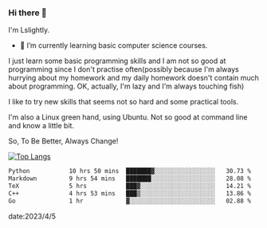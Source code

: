 ### Hi there 👋

I'm Lslightly.

- 🌱 I’m currently learning basic computer science courses.

I just learn some basic programming skills and I am not so good at programming since I don't practise often(possibly because I'm always hurrying about my homework and my daily homework doesn't contain much about programming. OK, actually, I'm lazy and I'm always touching fish)

I like to try new skills that seems not so hard and some practical tools.

I'm also a Linux green hand, using Ubuntu. Not so good at command line and know a little bit.

So, To Be Better, Always Change!

[![Top Langs](https://github-readme-stats.vercel.app/api/top-langs/?username=Lslightly&layout=compact)](https://github.com/anuraghazra/github-readme-stats)

<!--START_SECTION:waka-->

```txt
Python           10 hrs 50 mins  ███████▓░░░░░░░░░░░░░░░░░   30.73 %
Markdown         9 hrs 54 mins   ███████░░░░░░░░░░░░░░░░░░   28.08 %
TeX              5 hrs           ███▓░░░░░░░░░░░░░░░░░░░░░   14.21 %
C++              4 hrs 53 mins   ███▒░░░░░░░░░░░░░░░░░░░░░   13.86 %
Go               1 hr            ▓░░░░░░░░░░░░░░░░░░░░░░░░   02.88 %
```

<!--END_SECTION:waka-->

date:2023/4/5

